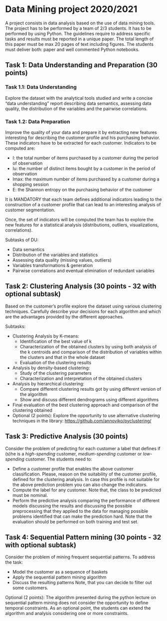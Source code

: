 # Data Mining project 2020/2021

A project consists in data analysis based on the use of data mining tools.
The project has to be performed by a team of 2/3 students. It has to be performed by
using Python. The guidelines require to address specific tasks and results must be
reported in a unique paper. The total length of this paper must be max 20 pages of text
including figures. The students must deliver both: paper and well commented Python
notebooks.

## Task 1: Data Understanding and Preparation (30 points)

### Task 1.1: Data Understanding
Explore the dataset with the analytical tools
studied and write a concise “data understanding” report describing data
semantics, assessing data quality, the distribution of the variables and the
pairwise correlations.

### Task 1.2: Data Preparation 
Improve the quality of your data and prepare it by extracting new features interesting for describing the customer profile and his
purchasing behavior. These indicators have to be extracted for each customer.
Indicators to be computed are:
- I: the total number of items purchased by a customer during the period of
observation
- Iu: the number of distinct items bought by a customer in the period of
observation
- Imax: the maximum number of items purchased by a customer during a
shopping session
- E: the Shannon entropy on the purchasing behavior of the customer

It is MANDATORY that each team defines additional indicators leading to the
construction of a customer profile that can lead to an interesting analysis of
customer segmentation.

Once, the set of indicators will be computed the team has to explore the new
features for a statistical analysis (distributions, outliers, visualizations,
correlations).

Subtasks of DU:
- Data semantics
- Distribution of the variables and statistics
- Assessing data quality (missing values, outliers)
- Variables transformations & generation
- Pairwise correlations and eventual elimination of redundant variables

## Task 2: Clustering Analysis (30 points - 32 with optional subtask)
Based on the customer’s profile explore the dataset using various clustering techniques.
Carefully describe your decisions for each algorithm and which are the advantages
provided by the different approaches.

Subtasks:
- Clustering Analysis by K-means:
    - Identification of the best value of k
    - Characterization of the obtained clusters by using both analysis of
the k centroids and comparison of the distribution of variables within
the clusters and that in the whole dataset
    - Evaluation of the clustering results
- Analysis by density-based clustering:
    - Study of the clustering parameters
    - Characterization and interpretation of the obtained clusters
- Analysis by hierarchical clustering:
    - Compare different clustering results got by using different version of
the algorithm
    - Show and discuss different dendrograms using different algorithms
- Final evaluation of the best clustering approach and comparison of the clustering
obtained
- Optional (2 points): Explore the opportunity to use alternative clustering
techniques in the library: https://github.com/annoviko/pyclustering/

## Task 3: Predictive Analysis (30 points)
Consider the problem of predicting for each customer a label that defines if (s)he is a
*high-spending* customer, *medium-spending* customer or *low-spending* customer.
The students need to:
- Define a customer profile that enables the above customer classification. Please,
reason on the suitability of the customer profile, defined for the clustering
analysis. In case this profile is not suitable for the above prediction problem you
can also change the indicators.
- Compute the label for any customer. Note that, the class to be predicted must be
nominal.
- Perform the predictive analysis comparing the performance of different models
discussing the results and discussing the possible preprocessing that they
applied to the data for managing possible problems identified that can make the
prediction hard. Note that the evaluation should be performed on both training
and test set.
  
## Task 4: Sequential Pattern mining (30 points - 32 with optional subtask)
Consider the problem of mining frequent sequential patterns. To address the task:
- Model the customer as a sequence of baskets
- Apply the sequential pattern mining algorithm
- Discuss the resulting patterns
Note, that you can decide to filter out some customers.

Optional (2 points): The algorithm presented during the python lecture on sequential
pattern mining does not consider the opportunity to define temporal constraints.
As an optional point, the students can extend the algorithm and analysis considering one
or more constraints.